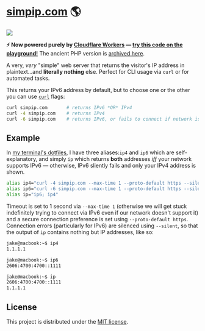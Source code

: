 # [simpip.com](https://simpip.com/) 🌎 

![](https://github.com/jakejarvis/simpip/workflows/Deploy%20Cloudflare%20Worker/badge.svg)

**⚡ Now powered purely by [Cloudflare Workers](https://www.cloudflare.com/products/cloudflare-workers/) — [try this code on the playground!](https://cloudflareworkers.com/#12bf2207fc352f52ebb27a041753c03d:https://tutorial.cloudflareworkers.com/)** The ancient PHP version is [archived here](https://github.com/jakejarvis/simpip/tree/php).

A very, *very* "simple" web server that returns the visitor's IP address in plaintext...and **literally nothing** else. Perfect for CLI usage via `curl` or for automated tasks.

This returns your IPv6 address by default, but to choose one or the other you can use [`curl`](https://curl.haxx.se/docs/manpage.html) flags:

```bash
curl simpip.com       # returns IPv6 *OR* IPv4
curl -4 simpip.com    # returns IPv4
curl -6 simpip.com    # returns IPv6, or fails to connect if network is incompatible
```


## Example

In [my terminal's dotfiles](https://github.com/jakejarvis/dotfiles), I have three aliases:`ip4` and `ip6` which are self-explanatory, and simply `ip` which returns **both** addresses *iff* your network supports IPv6 — otherwise, IPv6 sliently fails and only your IPv4 address is shown.

```bash
alias ip4="curl -4 simpip.com --max-time 1 --proto-default https --silent"
alias ip6="curl -6 simpip.com --max-time 1 --proto-default https --silent"
alias ip="ip6; ip4"
```

Timeout is set to 1 second via `--max-time 1` (otherwise we will get stuck indefinitely trying to connect via IPv6 even if our network doesn't support it) and a secure connection preference is set using `--proto-default https`. Connection errors (particularly for IPv6) are silenced using `--silent`, so that the output of `ip` contains nothing but IP addresses, like so:

```bash
jake@macbook:~$ ip4
1.1.1.1

jake@macbook:~$ ip6
2606:4700:4700::1111

jake@macbook:~$ ip
2606:4700:4700::1111
1.1.1.1
```


## License

This project is distributed under the [MIT license](LICENSE.md).
